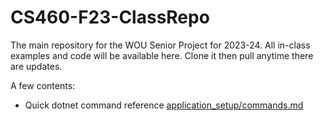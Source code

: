 # CS460-F23-ClassRepo
The main repository for the WOU Senior Project for 2023-24.  All in-class examples and code will be available here.  Clone it then pull anytime there are updates.

A few contents:
- Quick dotnet command reference [application_setup/commands.md](application_setup/commands.md)